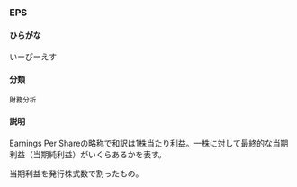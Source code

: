<div style="display:none;">

## [あ行](securities-terms?id=あ行)
## [か行](securities-terms?id=か行)
## [さ行](securities-terms?id=さ行)
## [た行](securities-terms?id=た行)
## [な行](securities-terms?id=な行)
## [は行](securities-terms?id=は行)
## [ま行](securities-terms?id=ま行)
## [や行](securities-terms?id=や行)
## [ら行](securities-terms?id=ら行)
## [わ行](securities-terms?id=わ行)
## [英数字・記号](securities-terms?id=英数字・記号)

</div>

### EPS

#### ひらがな

いーぴーえす

#### 分類

`財務分析`

#### 説明

Earnings Per Shareの略称で和訳は1株当たり利益。一株に対して最終的な当期利益（当期純利益）がいくらあるかを表す。
当期利益を発行株式数で割ったもの。

